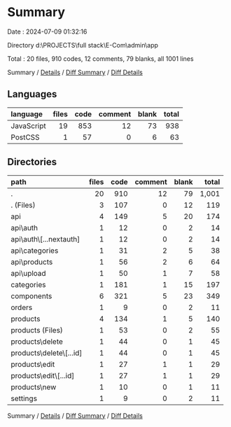 # Summary

Date : 2024-07-09 01:32:16

Directory d:\\PROJECTS\\full stack\\E-Com\\admin\\app

Total : 20 files,  910 codes, 12 comments, 79 blanks, all 1001 lines

Summary / [Details](details.md) / [Diff Summary](diff.md) / [Diff Details](diff-details.md)

## Languages
| language | files | code | comment | blank | total |
| :--- | ---: | ---: | ---: | ---: | ---: |
| JavaScript | 19 | 853 | 12 | 73 | 938 |
| PostCSS | 1 | 57 | 0 | 6 | 63 |

## Directories
| path | files | code | comment | blank | total |
| :--- | ---: | ---: | ---: | ---: | ---: |
| . | 20 | 910 | 12 | 79 | 1,001 |
| . (Files) | 3 | 107 | 0 | 12 | 119 |
| api | 4 | 149 | 5 | 20 | 174 |
| api\\auth | 1 | 12 | 0 | 2 | 14 |
| api\\auth\\[...nextauth] | 1 | 12 | 0 | 2 | 14 |
| api\\categories | 1 | 31 | 2 | 5 | 38 |
| api\\products | 1 | 56 | 2 | 6 | 64 |
| api\\upload | 1 | 50 | 1 | 7 | 58 |
| categories | 1 | 181 | 1 | 15 | 197 |
| components | 6 | 321 | 5 | 23 | 349 |
| orders | 1 | 9 | 0 | 2 | 11 |
| products | 4 | 134 | 1 | 5 | 140 |
| products (Files) | 1 | 53 | 0 | 2 | 55 |
| products\\delete | 1 | 44 | 0 | 1 | 45 |
| products\\delete\\[...id] | 1 | 44 | 0 | 1 | 45 |
| products\\edit | 1 | 27 | 1 | 1 | 29 |
| products\\edit\\[...id] | 1 | 27 | 1 | 1 | 29 |
| products\\new | 1 | 10 | 0 | 1 | 11 |
| settings | 1 | 9 | 0 | 2 | 11 |

Summary / [Details](details.md) / [Diff Summary](diff.md) / [Diff Details](diff-details.md)